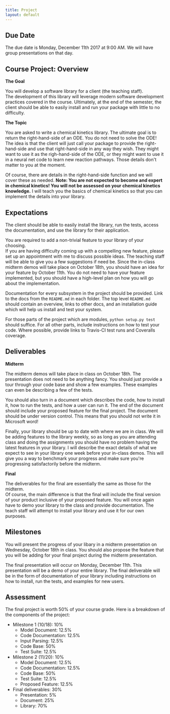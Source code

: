 ```yaml
---
title: Project
layout: default
---
```


## Due Date ##

The due date is Monday, December 11th 2017 at 9:00 AM.  We will have group 
presentations on that day.

## Course Project:  Overview

**The Goal**

You will develop a software library for a client (the teaching staff).  
The development of this library will leverage modern software development 
practices covered in the course.  Ultimately, at the end of the semester, 
the client should be able to easily install and run your package with 
little to no difficulty.

**The Topic**

You are asked to write a chemical kinetics library.  The ultimate goal is 
to return the right-hand-side of an ODE.  You do not need to solve the ODE! 
The idea is that the client will just call your package to provide the 
right-hand-side and use that right-hand-side in any way they wish.  They might 
want to use it as the righ-hand-side of the ODE, or they might want to use it 
in a neural net code to learn new reaction pathways.  Those details don't 
matter to you at the moment.

Of course, there are details in the right-hand-side function and we will 
cover these as needed.  **Note:  You are not expected to become and expert 
in chemical kinetics!  You will not be assessed on your chemical kinetics 
knowledge.**  I will teach you the basics of chemical kinetics so that you 
can implement the details into your library.

## Expectations 

The client should be able to easily install the library, run the tests, 
access the documentation, and use the library for their application.

You are required to add a non-trivial feature to your library of your choosing.  
If you are having difficulty coming up with a compelling new feature, please 
set up an appointment with me to discuss possible ideas.  The teaching staff 
will be able to give you a few suggestions if need be.  Since the in-class 
midterm demos will take place on October 18th, you should have an idea for your 
feature by October 11th.  You do not need to have your feature implemented, but 
you should have a high-level plan on how you will go about the implementation.

Documentation for every subsystem in the project should be provided. Link to the 
docs from the ``README.md`` in each folder. The top level ``README.md`` should 
contain an overview, links to other docs, and an installation guide which will help 
us install and test your system.

For those parts of the project which are modules, ``python setup.py test`` should 
suffice. For all other parts, include instructions on how to test your code. Where 
possible, provide links to Travis-CI test runs and Coveralls coverage.

## Deliverables

**Midterm**

The midterm demos will take place in class on October 18th.  The presentation does not 
need to be anything fancy.  You should just provide a tour through your code base and 
show a few examples.  These examples can even be describing a few of the tests.

You should also turn in a document which describes the code, how to install it, how 
to run the tests, and how a user can run it.  The end of the document should include 
your proposed feature for the final project.  The document should be under version 
control.  This means that you should not write it in Microsoft word!

Finally, your library should be up to date with where we are in class.  We will be 
adding features to the library weekly, so as long as you are attending class and 
doing the assignments you should have no problem having the latest features in 
your library.  I will describe the exact details of what we expect to see in your 
library one week before your in-class demos.  This will give you a way to benchmark 
your progress and make sure you're progressing satisfactorily before the midterm.

**Final**

The deliverables for the final are essentially the same as those for the midterm.  
Of course, the main difference is that the final will include the final version 
of your product inclusive of your proposed feature.  You will once again have to 
demo your library to the class and provide documentation.  The teach staff will 
attempt to install your library and use it for our own purposes.

## Milestones

You will present the progress of your libary in a midterm presentation on Wednesday, 
October 18th in class.  You should also propose the feature that you will be adding 
for your final project during the midterm presentation.

The final presentation will occur on Monday, December 11th.  This presentation will 
be a demo of your entire library.  The final deliverable will be in the form of 
documentation of your library including instructions on how to install, run the tests, 
and examples for new users.

## Assessment

The final project is worth 50% of your course grade.  Here is a breakdown of the 
components of the project:

* Milestone 1 (10/18):  10%
  * Model Document:  12.5%
  * Code Documentation:  12.5%
  * Input Parsing:  12.5%
  * Code Base:  50%
  * Test Suite:  12.5%
* Milestone 2 (11/20):  10%
  * Model Document:  12.5%
  * Code Documentation:  12.5%
  * Code Base:  50%
  * Test Suite:  12.5%
  * Proposed Feature:  12.5%
* Final deliverables:  30%
  * Presentation:  5%
  * Document:  25%
  * Library:  70%

